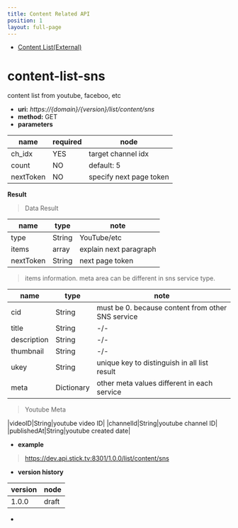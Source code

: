 ```yaml
---
title: Content Related API
position: 1
layout: full-page
---
```

- [Content List(External)](#content-list-sns)

# content-list-sns
content list from youtube, faceboo, etc

+ **uri:**  *https://{domain}/{version}/list/content/sns*
+ **method:** GET
+ **parameters**

>
|name|required|node|
|---|---|-|
|ch_idx|YES|target channel idx|
|count|NO|default: 5|
|nextToken|NO|specify next page token|

**Result**

> Data Result
> 
|name|type|note|
|---|---|-|
|type|String|YouTube/etc|
|items|array|explain next paragraph|
|nextToken|String|next page token|

> items information. meta area can be different in sns service type.
> 
|name|type|note|
|---|---|-|
|cid|String|must be 0. because content from other SNS service|
|title|String|-/-|
|description|String|-/-|
|thumbnail|String|-/-|
|ukey|String|unique key to distinguish in all list result|
|meta|Dictionary|other meta values different in each service|

> Youtube Meta
>
|videoID|String|youtube video ID|
|channelId|String|youtube channel ID|
|publishedAt|String|youtube created date|


+ **example**

> https://dev.api.stick.tv:8301/1.0.0/list/content/sns

+ **version history**

> 
|version|node|
|---|---|
|1.0.0|draft|


-

